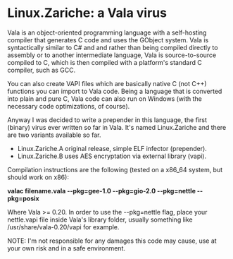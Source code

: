 # Linux.Zariche: a Vala virus

Vala is an object-oriented programming language with a self-hosting compiler that generates C code and uses the GObject system. Vala is syntactically similar to C# and and rather than being compiled directly to assembly or to another intermediate language, Vala is source-to-source compiled to C, which is then compiled with a platform's standard C compiler, such as GCC.

You can also create VAPI files which are basically native C (not C++) functions you can import to Vala code. Being a language that is converted into plain and pure C, Vala code can also run on Windows (with the necessary code optimizations, of course).

Anyway I was decided to write a prepender in this language, the first (binary) virus ever written so far in Vala. It's named Linux.Zariche and there are two variants available so far.

* Linux.Zariche.A original release, simple ELF infector (prepender).
* Linux.Zariche.B uses AES encryptation via external library (vapi).

Compilation instructions are the following (tested on a x86_64 system, but should work on x86):

**valac filename.vala --pkg=gee-1.0 --pkg=gio-2.0 --pkg=nettle --pkg=posix**

Where Vala >= 0.20. In order to use the --pkg=nettle flag, place your nettle.vapi file inside Vala's library folder, usually something like /usr/share/vala-0.20/vapi for example.

NOTE: I'm not responsible for any damages this code may cause, use at your own risk and in a safe environment.
